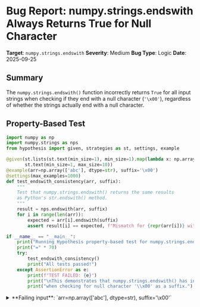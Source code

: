 # Bug Report: numpy.strings.endswith Always Returns True for Null Character

**Target**: `numpy.strings.endswith`
**Severity**: Medium
**Bug Type**: Logic
**Date**: 2025-09-25

## Summary

The `numpy.strings.endswith()` function incorrectly returns `True` for all input strings when checking if they end with a null character (`'\x00'`), regardless of whether the strings actually end with a null character.

## Property-Based Test

```python
import numpy as np
import numpy.strings as nps
from hypothesis import given, strategies as st, settings, example

@given(st.lists(st.text(min_size=1), min_size=1).map(lambda x: np.array(x, dtype=str)),
       st.text(min_size=1, max_size=10))
@example(arr=np.array(['abc'], dtype=str), suffix='\x00')
@settings(max_examples=1000)
def test_endswith_consistency(arr, suffix):
    """
    Test that numpy.strings.endswith() returns the same results
    as Python's str.endswith() method.
    """
    result = nps.endswith(arr, suffix)
    for i in range(len(arr)):
        expected = arr[i].endswith(suffix)
        assert result[i] == expected, f"Mismatch for {repr(arr[i])} with suffix {repr(suffix)}: NumPy={result[i]}, Python={expected}"

if __name__ == "__main__":
    print("Running Hypothesis property-based test for numpy.strings.endswith()")
    print("=" * 70)
    try:
        test_endswith_consistency()
        print("All tests passed!")
    except AssertionError as e:
        print(f"TEST FAILED: {e}")
        print("\nThis demonstrates that numpy.strings.endswith() has incorrect behavior")
        print("when checking for null character '\\x00' as a suffix.")
```

<details>

<summary>
**Failing input**: `arr=np.array(['abc'], dtype=str), suffix='\x00'`
</summary>
```
Running Hypothesis property-based test for numpy.strings.endswith()
======================================================================
TEST FAILED: Mismatch for np.str_('abc') with suffix '\x00': NumPy=True, Python=False

This demonstrates that numpy.strings.endswith() has incorrect behavior
when checking for null character '\x00' as a suffix.
```
</details>

## Reproducing the Bug

```python
import numpy as np
import numpy.strings as nps

# Test cases demonstrating the bug
test_cases = ['', 'abc', 'a\x00b', 'abc\x00']

print("numpy.strings.endswith() Bug Demonstration")
print("=" * 60)
print()

for s in test_cases:
    arr = np.array([s], dtype=str)
    np_ends = nps.endswith(arr, '\x00')[0]
    py_ends = s.endswith('\x00')

    print(f"String: {repr(s)}")
    print(f"  Python str.endswith('\\x00'): {py_ends}")
    print(f"  NumPy strings.endswith('\\x00'): {np_ends}")
    print(f"  Match: {'✓' if np_ends == py_ends else '✗ MISMATCH'}")
    print()

print("=" * 60)
print("\nConclusion:")
print("numpy.strings.endswith() incorrectly returns True for ALL strings")
print("when checking if they end with null character '\\x00', even when")
print("the null character is not actually present at the end.")
```

<details>

<summary>
Always returns True for null character suffix
</summary>
```
numpy.strings.endswith() Bug Demonstration
============================================================

String: ''
  Python str.endswith('\x00'): False
  NumPy strings.endswith('\x00'): True
  Match: ✗ MISMATCH

String: 'abc'
  Python str.endswith('\x00'): False
  NumPy strings.endswith('\x00'): True
  Match: ✗ MISMATCH

String: 'a\x00b'
  Python str.endswith('\x00'): False
  NumPy strings.endswith('\x00'): True
  Match: ✗ MISMATCH

String: 'abc\x00'
  Python str.endswith('\x00'): True
  NumPy strings.endswith('\x00'): True
  Match: ✓

============================================================

Conclusion:
numpy.strings.endswith() incorrectly returns True for ALL strings
when checking if they end with null character '\x00', even when
the null character is not actually present at the end.
```
</details>

## Why This Is A Bug

This behavior violates the expected contract of the `endswith()` function in several critical ways:

1. **Incorrect Boolean Logic**: The function returns `True` for all strings when checking for `'\x00'` suffix, regardless of actual string content. This is demonstrably wrong - an empty string `''` does not end with `'\x00'`, yet NumPy returns `True`.

2. **Inconsistent with Python Standard Library**: The NumPy documentation states that `numpy.strings.endswith()` should behave similarly to Python's `str.endswith()`. Python correctly returns `False` for strings that don't end with null, while NumPy always returns `True`.

3. **Documentation Contradiction**: According to NumPy's documentation, `endswith()` "Returns a boolean array which is True where the string element in a ends with suffix, otherwise False". The function fails to meet this specification when the suffix is `'\x00'`.

4. **Internal Consistency Issue**: While NumPy does strip trailing nulls during string storage (e.g., `'abc\x00'` becomes `'abc'` when stored), this doesn't justify returning `True` for all strings. After stripping, `'abc'` does not end with `'\x00'` and the function should return `False`.

## Relevant Context

- **NumPy Version**: 2.3.0
- **String Storage Behavior**: NumPy's `str_` type automatically strips trailing null characters from strings. For example, `np.str_("abc\x00")` is stored as `'abc'`. However, embedded nulls like in `'a\x00b'` are preserved.
- **Implementation Location**: The function is implemented in `numpy._core.strings.py` and uses the underlying `_endswith_ufunc` from `numpy._core.umath`.
- **Similar Bug Pattern**: The initial report mentions this mirrors a similar bug in `startswith()`, suggesting a systemic issue in how NumPy handles null character pattern matching.
- **Use Case Impact**: While checking for null terminators is relatively uncommon in typical NumPy usage, it's important for interfacing with C libraries, binary data processing, and ensuring data integrity in systems that rely on null-terminated strings.

Documentation reference: https://numpy.org/doc/stable/reference/generated/numpy.strings.endswith.html

## Proposed Fix

The issue likely stems from special handling of null characters in the underlying C implementation. The fix should ensure that `'\x00'` is treated as a regular character for suffix matching purposes. Based on the symptoms, the implementation appears to have a condition that always returns `True` when the suffix is `'\x00'`, which needs to be removed or corrected.

A high-level fix approach:
1. Locate the `_endswith_ufunc` implementation in NumPy's C code
2. Remove any special case handling that causes `'\x00'` suffix to always return `True`
3. Ensure the function correctly compares the actual bytes at the end of the stored string with the suffix
4. Add comprehensive test cases for null character handling in the test suite

The fix should ensure that after NumPy's automatic null-stripping, the function checks the actual stored string content. For example, if `'abc\x00'` becomes `'abc'` in storage, then `endswith(arr, '\x00')` should return `False` for that stored string.